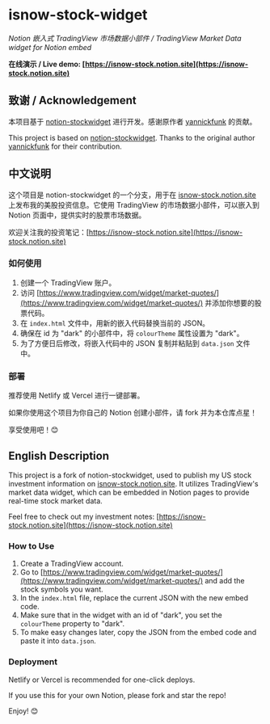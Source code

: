 # isnow-stock-widget
*Notion 嵌入式 TradingView 市场数据小部件 / TradingView Market Data widget for Notion embed*

**在线演示 / Live demo: [https://isnow-stock.notion.site](https://isnow-stock.notion.site)**

## 致谢 / Acknowledgement

本项目基于 [notion-stockwidget](https://github.com/yannickfunk/notion-stockwidget) 进行开发。感谢原作者 [yannickfunk](https://github.com/yannickfunk) 的贡献。

This project is based on [notion-stockwidget](https://github.com/yannickfunk/notion-stockwidget). Thanks to the original author [yannickfunk](https://github.com/yannickfunk) for their contribution.

## 中文说明

这个项目是 notion-stockwidget 的一个分支，用于在 [isnow-stock.notion.site](https://isnow-stock.notion.site) 上发布我的美股投资信息。它使用 TradingView 的市场数据小部件，可以嵌入到 Notion 页面中，提供实时的股票市场数据。

欢迎关注我的投资笔记：[https://isnow-stock.notion.site](https://isnow-stock.notion.site)

### 如何使用

1. 创建一个 TradingView 账户。
2. 访问 [https://www.tradingview.com/widget/market-quotes/](https://www.tradingview.com/widget/market-quotes/) 并添加你想要的股票代码。
3. 在 `index.html` 文件中，用新的嵌入代码替换当前的 JSON。
4. 确保在 id 为 "dark" 的小部件中，将 `colourTheme` 属性设置为 "dark"。
5. 为了方便日后修改，将嵌入代码中的 JSON 复制并粘贴到 `data.json` 文件中。

### 部署

推荐使用 Netlify 或 Vercel 进行一键部署。

如果你使用这个项目为你自己的 Notion 创建小部件，请 fork 并为本仓库点星！

享受使用吧！😊

## English Description

This project is a fork of notion-stockwidget, used to publish my US stock investment information on [isnow-stock.notion.site](https://isnow-stock.notion.site). It utilizes TradingView's market data widget, which can be embedded in Notion pages to provide real-time stock market data.

Feel free to check out my investment notes: [https://isnow-stock.notion.site](https://isnow-stock.notion.site)

### How to Use

1. Create a TradingView account.
2. Go to [https://www.tradingview.com/widget/market-quotes/](https://www.tradingview.com/widget/market-quotes/) and add the stock symbols you want.
3. In the `index.html` file, replace the current JSON with the new embed code.
4. Make sure that in the widget with an id of "dark", you set the `colourTheme` property to "dark".
5. To make easy changes later, copy the JSON from the embed code and paste it into `data.json`.

### Deployment

Netlify or Vercel is recommended for one-click deploys.

If you use this for your own Notion, please fork and star the repo!

Enjoy! 😊
